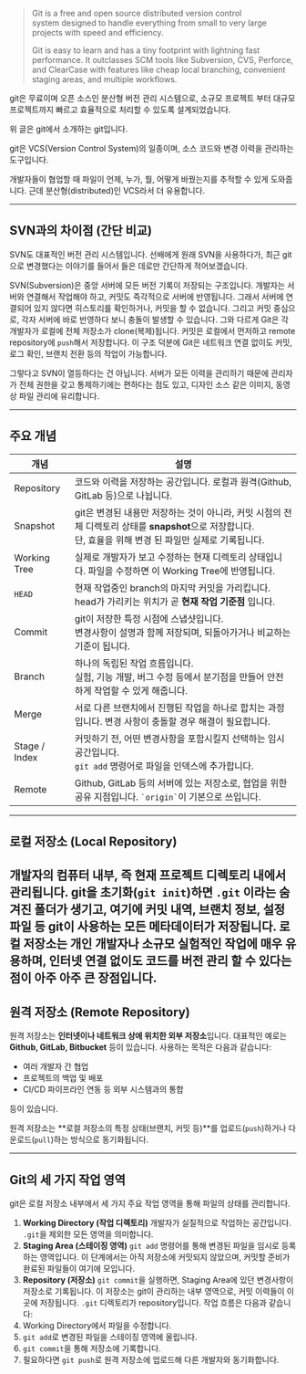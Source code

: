 > Git is a free and open source distributed version control system designed to handle everything from small to very large projects with speed and efficiency.  
>   
> Git is easy to learn and has a tiny footprint with lightning fast performance. It outclasses SCM tools like Subversion, CVS, Perforce, and ClearCase with features like cheap local branching, convenient staging areas, and multiple workflows.

git은 무료이며 오픈 소스인 분산형 버전 관리 시스템으로, 소규모 프로젝트 부터 대규모 프로젝트까지 빠르고 효율적으로 처리할 수 있도록 설계되었습니다.

위 글은 git에서 소개하는 git입니다.

git은 VCS(Version Control System)의 일종이며, 소스 코드와 변경 이력을 관리하는 도구입니다.

개발자들이 협업할 때 파일이 언제, 누가, 뭘, 어떻게 바꿨는지를 추적할 수 있게 도와줍니다. 근데 분산형(distributed)인 VCS라서 더 유용합니다.

---

## SVN과의 차이점 (간단 비교)

SVN도 대표적인 버전 관리 시스템입니다. 선배에게 원래 SVN을 사용하다가, 최근 git으로 변경했다는 이야기를 들어서 들은 데로만 간단하게 적어보겠습니다.

SVN(Subversion)은 중앙 서버에 모든 버전 기록이 저장되는 구조입니다. 개발자는 서버와 연결해서 작업해야 하고, 커밋도 즉각적으로 서버에 반영됩니다. 그래서 서버에 연결되어 있지 않다면 히스토리를 확인하거나, 커밋을 할 수 없습니다. 그리고 커밋 중심으로, 각자 서버에 바로 반영하다 보니 충돌이 발생할 수 있습니다.
그와 다르게 Git은 각 개발자가 로컬에 전체 저장소가 clone(복제)됩니다. 커밋은 로컬에서 먼저하고 remote repository에 `push`해서 저장합니다. 이 구조 덕분에 Git은 네트워크 연결 없이도 커밋, 로그 확인, 브랜치 전환 등의 작업이 가능합니다.

그렇다고 SVN이 열등하다는 건 아닙니다.
서버가 모든 이력을 관리하기 때문에 관리자가 전체 권한을 갖고 통제하기에는 편하다는 점도 있고, 디자인 소스 같은 이미지, 동영상 파일 관리에 유리합니다.

---

## 주요 개념
| 개념           | 설명                                                                                                                                                           |
|----------------|----------------------------------------------------------------------------------------------------------------------------------------------------------------|
| Repository     | 코드와 이력을 저장하는 공간입니다. 로컬과 원격(Github, GitLab 등)으로 나뉩니다.                                                                                           |
| Snapshot       | git은 변경된 내용만 저장하는 것이 아니라, 커밋 시점의 전체 디렉토리 상태를 **snapshot**으로 저장합니다. <br>단, 효율을 위해 변경 된 파일만 실제로 기록됩니다.                                |
| Working Tree   | 실제로 개발자가 보고 수정하는 현재 디렉토리 상태입니다. 파일을 수정하면 이 Working Tree에 반영됩니다.                                                                               |
| `HEAD`         | 현재 작업중인 branch의 마지막 커밋을 가리킵니다. head가 가리키는 위치가 곧 **현재 작업 기준점** 입니다.                                                                            |
| Commit         | git이 저장한 특정 시점에 스냅샷입니다. <br>변경사항이 설명과 함께 저장되며, 되돌아가거나 비교하는 기준이 됩니다.                                                                              |
| Branch         | 하나의 독립된 작업 흐름입니다. <br>실험, 기능 개발, 버그 수정 등에서 분기점을 만들어 안전하게 작업할 수 있게 해줍니다.                                                                       |
| Merge          | 서로 다른 브랜치에서 진행된 작업을 하나로 합치는 과정입니다. 변경 사항이 충돌할 경우 해결이 필요합니다.                                                                                      |
| Stage / Index  | 커밋하기 전, 어떤 변경사항을 포함시킬지 선택하는 임시 공간입니다. <br>`git add` 명령어로 파일을 인덱스에 추가합니다.                                                                            |
| Remote         | Github, GitLab 등의 서버에 있는 저장소로, 협업을 위한 공유 지점입니다. `` `origin` ``이 기본으로 쓰입니다.                                                                                   |

---

## 로컬 저장소 (Local Repository)
개발자의 컴퓨터 내부, 즉 현재 프로젝트 디렉토리 내에서 관리됩니다. git을 초기화(`git init`)하면 `.git` 이라는 숨겨진 폴더가 생기고, 여기에 **커밋 내역, 브랜치 정보, 설정 파일 등 git이 사용하는 모든 메타데이터**가 저장됩니다.
로컬 저장소는 개인 개발자나 소규모 실험적인 작업에 매우 유용하며, 인터넷 연결 없이도 코드를 버전 관리 할 수 있다는 점이 아주 아주 큰 장점입니다.
---

## 원격 저장소 (Remote Repository)
원격 저장소는 **인터넷이나 네트워크 상에 위치한 외부 저장소**입니다. 대표적인 예로는 **Github, GitLab, Bitbucket** 등이 있습니다. 사용하는 목적은 다음과 같습니다:
-   여러 개발자 간 협업
-   프로젝트의 백업 및 배포
-   CI/CD 파이프라인 연동 등 외부 시스템과의 통합

등이 있습니다.

원격 저장소는 **로컬 저장소의 특정 상태(브랜치, 커밋 등)**를 업로드(`push`)하거나 다운로드(`pull`)하는 방식으로 동기화됩니다.

---

## Git의 세 가지 작업 영역

git은 로컬 저장소 내부에서 세 가지 주요 작업 영역을 통해 파일의 상태를 관리합니다.

1.  **Working Directory (작업 디렉토리)**
    개발자가 실질적으로 작업하는 공간입니다. `.git`을 제외한 모든 영역을 의미합니다.
2.  **Staging Area (스테이징 영역)**
    `git add` 명령어를 통해 변경된 파일을 임시로 등록하는 영역입니다. 이 단계에서는 아직 저장소에 커밋되지 않았으며, 커밋할 준비가 완료된 파일들이 여기에 모입니다.
3.  **Repository (저장소)**
    `git commit`을 실행하면, Staging Area에 있던 변경사항이 저장소로 기록됩니다. 이 저장소는 git이 관리하는 내부 영역으로, 커밋 이력들이 이곳에 저장됩니다. `.git` 디렉토리가 repository입니다.
작업 흐름은 다음과 같습니다:
1.  Working Directory에서 파일을 수정합니다.
2.  `git add`로 변경된 파일을 스테이징 영역에 올립니다.
3.  `git commit`을 통해 저장소에 기록합니다.
4.  필요하다면 `git push`로 원격 저장소에 업로드해 다른 개발자와 동기화합니다.